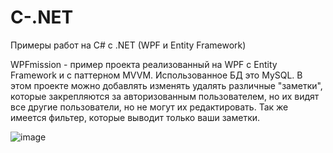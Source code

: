 # C-.NET
 Примеры работ на C# с .NET (WPF и Entity Framework)

WPFmission - пример проекта реализованный на WPF с Entity Framework и с паттерном MVVM. Использованное БД это MySQL.
В этом проекте можно добавлять изменять удалять различные "заметки", которые закрепляются за авторизованным пользователем, но их видят все другие пользователи, но не могут их редактировать. Так же имеется фильтер, которые выводит только ваши заметки.

![image](https://github.com/RomanKarn/C-.NET/assets/107531605/3d5c2291-49ba-4632-b6e8-670d02c6b56a)
